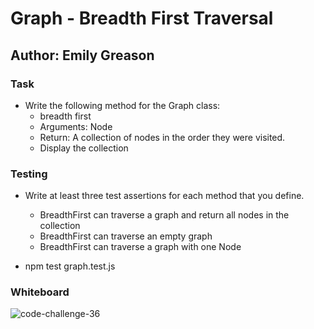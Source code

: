 # Graph - Breadth First Traversal

## Author: Emily Greason

### Task

- Write the following method for the Graph class:
  - breadth first
  - Arguments: Node
  - Return: A collection of nodes in the order they were visited.
  - Display the collection

### Testing

- Write at least three test assertions for each method that you define.
  - BreadthFirst can traverse a graph and return all nodes in the collection
  - BreadthFirst can traverse an empty graph
  - BreadthFirst can traverse a graph with one Node

- npm test graph.test.js

### Whiteboard

![code-challenge-36](./Screenshot%202023-10-30%20at%208.26.08 PM.png)
